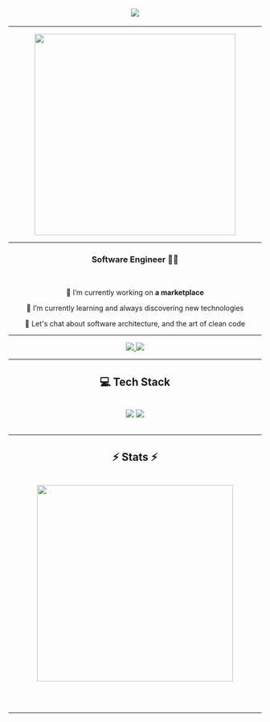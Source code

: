 <h1 align="center">
<img src="https://readme-typing-svg.herokuapp.com/?font=Righteous&size=35&center=true&vCenter=true&width=500&height=70&duration=4000&lines=Hi+!+👋;+I'm+Imad+Ettamen!;+From+Morocco+🤞" />
</h1>

 <hr/>

<p align="center">
  <img src="https://ik.imagekit.io/dresma/Dresma_Library/Senior-Software_1Yc9yhzGz.gif" width="400">
</p>



 <hr/>

<h3 align="center">Software Engineer 🧑‍💻</h3>

<br/>


<div align="center">
 
 🔭 I’m currently working on **a marketplace**
 
 🌱 I’m currently learning and always discovering new technologies

 💬 Let's chat about software architecture, and the art of clean code



 </div>

  <hr/>
  

<div align="center"> 
  <a href="imadettamen18@gmail.com">
    <img src="https://img.shields.io/badge/Gmail-333333?style=for-the-badge&logo=gmail&logoColor=red" />
  </a>
  <a href="https://www.linkedin.com/in/imadettamen88/" target="_blank">
    <img src="https://img.shields.io/badge/LinkedIn-0077B5?style=for-the-badge&logo=linkedin&logoColor=white" target="_blank" />
  </a>
</div>

 <hr/>

 

<h2 align="center"> 💻 Tech Stack </h2>
<br/>

<div align="center">
    <img src="https://skillicons.dev/icons?i=dotnet,spring,express,java,cs,javascript,typescript,react,angular,flutter,docker,kafka,grafana,git" />
    <img src="https://skillicons.dev/icons?i=firebase,mongodb,mysql,redux,rabbitmq" />
</div>

<br/>




<hr/>

<h2 align="center">⚡ Stats ⚡</h2>
<br>
<div align=center>
<div align=center>
 <img width=390 src="https://github-readme-stats.vercel.app/api?username=imadett88&theme=tokyonight&show_icons=true&hide_border=true&count_private=true"/>

</div>

<br/><br/>

<hr/>

<br/>

